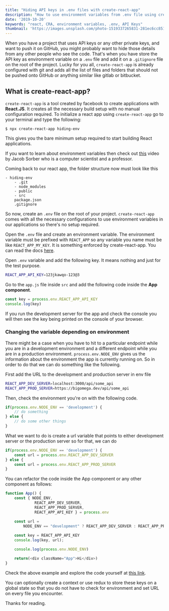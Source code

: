 ```yaml
---
title: "Hiding API keys in .env files with create-react-app"
description: "How to use environment variables from .env file using create-react-app"
date: '2019-10-20'
keywords: "react, CRA, environment variables, .env, API Keys"
thumbnail: 'https://images.unsplash.com/photo-1519337265831-281ec6cc8514?ixid=MnwxMjA3fDB8MHxwaG90by1wYWdlfHx8fGVufDB8fHx8&ixlib=rb-1.2.1&auto=format&fit=crop&w=750&q=80'
---
```


When you have a project that uses API keys or any other private keys, and want to push it on GitHub, you might probably want to hide those details from any other people who see the code. That's when you have store the API key as environment variable on a `.env` file and add it on a `.gitignore` file on the root of the project. Lucky for you all, `create-react-app` is already configured with git and adds all the list of files and folders that should not be pushed onto GitHub or anything similar like gitlab or bitbucket.

## What is create-react-app?
`create-react-app` is a tool created by facebook to create applications with **React.JS**. It creates all the necessary build setup with no manual configuration required. To initialize a react app using `create-react-app` go to your terminal and type the following:

```shell
$ npx create-react-app hiding-env
```

This gives you the bare minimum setup required to start building React applications.

If you want to learn about environment variables then check out <a href="https://www.youtube.com/watch?v=ADh_OFBfdEE" target='_blank'>this</a> video by Jacob Sorber who is a computer scientist and a professor.

Coming back to our react app, the folder structure now must look like this
```
- hiding-env
	- .git
	- node_modules
	- public
	- src
	package.json
	.gitignore
```

So now, create an `.env` file on the root of your project.
`create-react-app` comes with all the necessary configurations to use environment variables in our applications so there's no setup required.

Open the `.env` file and create an environment variable. The environment variable must be prefixed with `REACT_APP` so any variable you name must be like `REACT_APP_MY_KEY`. It is something enforced by create-react-app. You can read the docs <a href='https://create-react-app.dev/docs/adding-custom-environment-variables/' target='blank'> here</a>.

Open `.env` variable and add the following key. It means nothing and just for the test purpose.

```bash
REACT_APP_API_KEY=123jkawqo-123@3
```

Go to the `app.js` file inside `src` and add the following code inside the **App component**.

```js
const key = process.env.REACT_APP_API_KEY
console.log(key)
```

If you run the development server for the app and check the console you will then see the key being printed on the console of your browser.


### Changing the variable depending on environment
There might be a case when you have to hit to a particular endpoint while you are in a development environment and a different endpoint while you are in a production environment. `process.env.NODE_ENV` gives us the information about the environment the app is currently running on. So in order to do that we can do something like the following.


First add the URL to the development and production server in env file

```bash
REACT_APP_DEV_SERVER=localhost:3000/api/some_api
REACT_APP_PROD_SERVER=https://bigomega.dev/api/some_api
```

Then, check the environment you're on with the following code.
```js
if(process.env.NODE_ENV == 'development') {
	// do something
} else {
	// do some other things
}
```

What we want to do is create a url variable that points to either development server or the production server so for that, we can do

```js
if(process.env.NODE_ENV == 'development') {
	const url = process.env.REACT_APP_DEV_SERVER
} else {
	const url = process.env.REACT_APP_PROD_SERVER
}
```

You can refactor the code inside the App component or any other component as follows:

```js
function App() {
	const { NODE_ENV, 
			 REACT_APP_DEV_SERVER, 
			 REACT_APP_PROD_SERVER, 
			 REACT_APP_API_KEY } = process.env

	const url = 
	  	NODE_ENV == "development" ? REACT_APP_DEV_SERVER : REACT_APP_PROD_SERVER
  
  	const key = REACT_APP_API_KEY
  	console.log(key, url);

  	console.log(process.env.NODE_ENV)

  	return(<div className="App">Hi</div>)
}
```

Check the above example and explore the code yourself at <a href='https://codesandbox.io/s/hiding-env-g8r44' target='blank'>this link</a>.

You can optionally create a context or use redux to store these keys on a global state so that you do not have to check for environment and set URL on every file you encounter.

Thanks for reading.